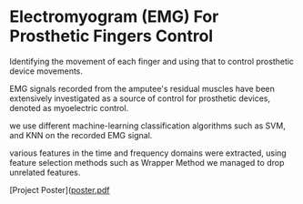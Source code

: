 # Electromyogram (EMG) For Prosthetic Fingers Control

Identifying the movement of each finger and using that to 
control prosthetic device movements.

EMG signals recorded from the amputee's residual muscles 
have been extensively investigated as a source of control 
for prosthetic devices, denoted as myoelectric control. 

we use different machine-learning classification algorithms 
such as SVM, and KNN on the recorded EMG signal.

various features in the time and frequency domains were 
extracted, using feature selection methods such as Wrapper 
Method we managed to drop unrelated features.


[Project Poster]([poster.pdf](https://github.com/Nada-21/EMG-For-Prosthetic-Fingers-Control/files/14485804/poster.pdf)
